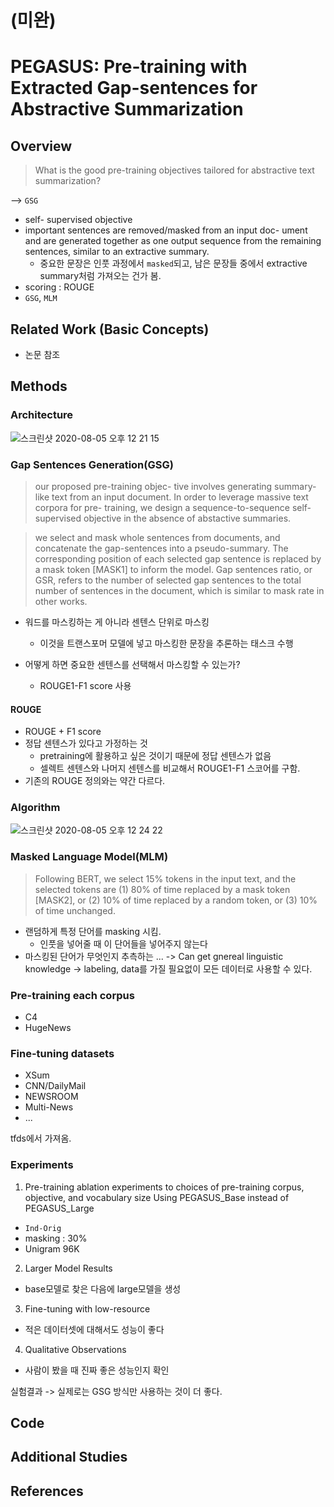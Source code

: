 # (미완)

# PEGASUS: Pre-training with Extracted Gap-sentences for Abstractive Summarization

## Overview

> What is the good pre-training objectives tailored for abstractive text summarization?

--> `GSG`

- self- supervised objective
- important sentences are removed/masked from an input doc- ument and are generated together as one output sequence from the remaining sentences, similar to an extractive summary.
    - 중요한 문장은 인풋 과정에서 `masked`되고, 남은 문장들 중에서 extractive summary처럼 가져오는 건가 봄.
- scoring : ROUGE
- `GSG`, `MLM`


## Related Work (Basic Concepts)

- 논문 참조


## Methods

### Architecture

![스크린샷 2020-08-05 오후 12 21 15](https://user-images.githubusercontent.com/48315997/89368717-2b5dab00-d717-11ea-9500-dff52b43c1ad.png)



### Gap Sentences Generation(GSG)

> our proposed pre-training objec- tive involves generating summary-like text from an input document. In order to leverage massive text corpora for pre- training, we design a sequence-to-sequence self-supervised objective in the absence of abstactive summaries.

> we select and mask whole sentences from documents, and concatenate the gap-sentences into a pseudo-summary. The corresponding position of each selected gap sentence is replaced by a mask token [MASK1] to inform the model. Gap sentences ratio, or GSR, refers to the number of selected gap sentences to the total number of sentences in the document, which is similar to mask rate in other works.



- 워드를 마스킹하는 게 아니라 센텐스 단위로 마스킹
    - 이것을 트랜스포머 모델에 넣고 마스킹한 문장을 추론하는 태스크 수행

- 어떻게 하면 중요한 센텐스를 선택해서 마스킹할 수 있는가?
    - ROUGE1-F1 score 사용
    

#### ROUGE

- ROUGE + F1 score
- 정답 센텐스가 있다고 가정하는 것
    - pretraining에 활용하고 싶은 것이기 때문에 정답 센텐스가 없음
    - 셀렉트 센텐스와 나머지 센텐스를 비교해서 ROUGE1-F1 스코어를 구함.
- 기존의 ROUGE 정의와는 약간 다르다.


### Algorithm

![스크린샷 2020-08-05 오후 12 24 22](https://user-images.githubusercontent.com/48315997/89368734-357fa980-d717-11ea-9c8a-2cdc2794e532.png)


### Masked Language Model(MLM)

> Following BERT, we select 15% tokens in the input text, and the selected tokens are (1) 80% of time replaced by a mask token [MASK2], or (2) 10% of time replaced by a random token, or (3) 10% of time unchanged.

- 랜덤하게 특정 단어를 masking 시킴.
    - 인풋을 넣어줄 때 이 단어들을 넣어주지 않는다
- 마스킹된 단어가 무엇인지 추측하는 ...
-> Can get gnereal linguistic knowledge
-> labeling, data를 가질 필요없이 모든 데이터로 사용할 수 있다.

### Pre-training each corpus

- C4
- HugeNews

### Fine-tuning datasets

- XSum
- CNN/DailyMail
- NEWSROOM
- Multi-News
- ...

tfds에서 가져옴.

### Experiments

1. Pre-training ablation experiments to choices of pre-training corpus, objective, and vocabulary size Using PEGASUS_Base instead of PEGASUS_Large

- `Ind-Orig`
- masking : 30%
- Unigram 96K

2. Larger Model Results
- base모델로 찾은 다음에 large모델을 생성

3. Fine-tuning with low-resource
- 적은 데이터셋에 대해서도 성능이 좋다

4. Qualitative Observations
- 사람이 봤을 때 진짜 좋은 성능인지 확인

실험결과 -> 실제로는 GSG 방식만 사용하는 것이 더 좋다.

## Code

## Additional Studies

## References
